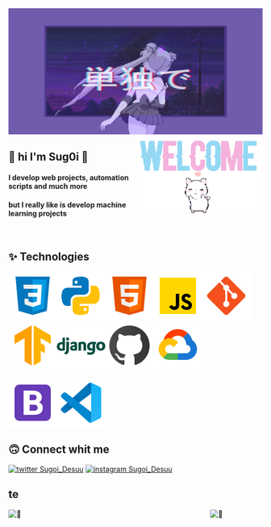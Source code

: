 <img  src="https://raw.githubusercontent.com/Sug0i/Sug0i/main/images/3082216.gif" width="1000px" height="250px" />

<br>

   <img  src="https://raw.githubusercontent.com/Sug0i/Sug0i/main/images/d8c40ef811ec3338200327e9397ed569bf69f602r1-320-198_00.gif" width="250px" align="right" />


## 🌷 hi I'm Sug0i 🌷

#### I develop web projects, automation scripts and much more
#### but I really like is  develop machine learning projects

<br>

## ✨ Technologies
<img  src="https://raw.githubusercontent.com/Sug0i/Sug0i/main/images/icons8-css3-48.svg"  /><img  src="https://raw.githubusercontent.com/Sug0i/Sug0i/main/images/icons8-python-48.svg"  /><img  src="https://raw.githubusercontent.com/Sug0i/Sug0i/main/images/icons8-html-5-48.svg"  /><img  src="https://raw.githubusercontent.com/Sug0i/Sug0i/main/images/icons8-javascript-48.svg"  /><img  src="https://raw.githubusercontent.com/Sug0i/Sug0i/main/images/icons8-git-48.svg"  /><img  src="https://raw.githubusercontent.com/Sug0i/Sug0i/main/images/icons8-tensorflow-48.svg"  /><img  src="https://raw.githubusercontent.com/Sug0i/Sug0i/main/images/icons8-django-48.svg"  /><img  src="https://raw.githubusercontent.com/Sug0i/Sug0i/main/images/icons8-github.svg"  /><img  src="https://raw.githubusercontent.com/Sug0i/Sug0i/main/images/icons8-google-cloud.svg"  />




<img  src="https://raw.githubusercontent.com/Sug0i/Sug0i/main/images/icons8-bootstrap.svg"  /><img  src="https://raw.githubusercontent.com/Sug0i/Sug0i/main/images/icons8-visual-studio-code-2019.svg"  />



## 🙃 Connect whit me
<a href="https://twitter.com/Sugoi_Desuu"><img alt="twitter Sugoi_Desuu" src="https://img.shields.io/badge/Twitter-1DA1F2?style=for-the-badge&logo=twitter&logoColor=white" height="30" ></a>
<a href="https://instagram.com/_lucas_caua/"><img alt="instagram Sugoi_Desuu" src="https://img.shields.io/badge/Instagram-E4405F?style=for-the-badge&logo=instagram&logoColor=white"
 height="30"></a>

## te
[<img align="left" width="400" alt="🦑" src="https://github.com/Sug0i/Sug0i/blob/master/github-metrics.svg">](https://github.com/Sug0i/metrics)

<img  align="rigth" width="350" alt="🦑" src="https://count.getloli.com/get/@:Sug0i?theme=rule34">

<!---
## test
![Sug0i](https://count.getloli.com/get/@Sug0i?theme=rule34)
<img src="https://count.getloli.com/get/@Sug0i?theme=rule34" alt="Sug0i Counter" width="250"/>




<!---
Sug0i/Sug0i is a ✨ special ✨ repository because its `README.md` (this file) appears on your GitHub profile.
You can click the Preview link to take a look at your changes.
--->
